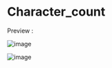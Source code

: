 # Character_count

Preview :

![image](https://user-images.githubusercontent.com/95929164/224976077-7d959d67-245f-42a8-b927-51e0d33afd1c.png)

![image](https://user-images.githubusercontent.com/95929164/224976442-b1a9a72b-d2f2-4192-a391-d8ca7d738967.png)
